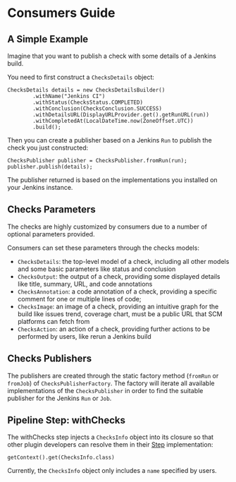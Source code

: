 
# Consumers Guide

## A Simple Example

Imagine that you want to publish a check with some details of a Jenkins build. 

You need to first construct a `ChecksDetails` object:

```
ChecksDetails details = new ChecksDetailsBuilder()
        .withName("Jenkins CI")
        .withStatus(ChecksStatus.COMPLETED)
        .withConclusion(ChecksConclusion.SUCCESS)
        .withDetailsURL(DisplayURLProvider.get().getRunURL(run))
        .withCompletedAt(LocalDateTime.now(ZoneOffset.UTC))
        .build();
```

Then you can create a publisher based on a Jenkins `Run` to publish the check you just constructed:

```
ChecksPublisher publisher = ChecksPublisher.fromRun(run);
publisher.publish(details);
```

The publisher returned is based on the implementations you installed on your Jenkins instance.

## Checks Parameters

The checks are highly customized by consumers due to a number of optional parameters provided.

Consumers can set these parameters through the checks models:

- `ChecksDetails`: the top-level model of a check, including all other models and some basic parameters like status and conclusion
- `ChecksOutput`: the output of a check, providing some displayed details like title, summary, URL, and code annotations
- `ChecksAnnotation`: a code annotation of a check, providing a specific comment for one or multiple lines of code;
- `ChecksImage`: an image of a check, providing an intuitive graph for the build like issues trend, coverage chart, must be a public URL that SCM platforms can fetch from
- `ChecksAction`: an action of a check, providing further actions to be performed by users, like rerun a Jenkins build

## Checks Publishers

The publishers are created through the static factory method (`fromRun` or `fromJob`) of `ChecksPublisherFactory`.
The factory will iterate all available implementations of the `ChecksPublisher` in order to find the suitable publisher for the Jenkins `Run` or `Job`.

## Pipeline Step: withChecks

The withChecks step injects a `ChecksInfo` object into its closure so that other plugin developers can resolve them in their [Step](https://javadoc.jenkins.io/plugin/workflow-step-api/org/jenkinsci/plugins/workflow/steps/Step.html) implementation:

```
getContext().get(ChecksInfo.class)
```

Currently, the `ChecksInfo` object only includes a `name` specified by users.
